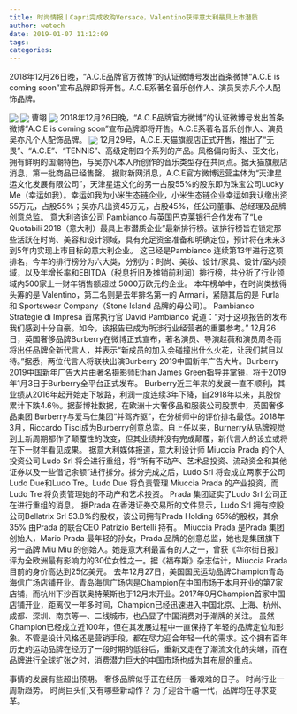 ```yaml
---
title: 时尚情报丨Capri完成收购Versace，Valentino获评意大利最具上市潜质
author: wetech
date: 2019-01-07 11:12:09
tags: 
categories: 
---
```

2018年12月26日晚，“A.C.E品牌官方微博”的认证微博号发出首条微博“A.C.E is coming soon”宣布品牌即将开售。A.C.E系著名音乐创作人、演员吴亦凡个人配饰品牌。
<!-- more -->
<img align="center" border="0" src="https://imgcdn.yicai.com/uppics/images/2019/01/f125054a26d3fb78ac4524ad65998aee.jpg" />
<img align="center" border="0" src="https://imgcdn.yicai.com/uppics/images/2019/01/77ae99045cb1f65511effeb50c90f803.jpg" />
曹翊
<img align="center" border="0" src="https://imgcdn.yicai.com/uppics/images/2019/01/c3294a0ed7e62b1be05c7f78dee5ac8a.jpg" />
2018年12月26日晚，“A.C.E品牌官方微博”的认证微博号发出首条微博“A.C.E is coming soon”宣布品牌即将开售。A.C.E系著名音乐创作人、演员吴亦凡个人配饰品牌。
<img align="center" border="0" src="https://imgcdn.yicai.com/uppics/images/2019/01/932189da91a0df036c5e8ea42fb23a8c.jpg" />
12月29号，A.C.E.天猫旗舰店正式开售，推出了“无畏”、“A.C.E”、“TENNIS”、高级定制四个系列的产品。风格偏向街头、亚文化，拥有鲜明的国潮特色，与吴亦凡本人所创作的音乐类型存在共同点。据天猫旗舰店消息，第一批商品已经售罄。
据财新网消息，A.C.E官方微博运营主体为“天津星运文化发展有限公司”，天津星运文化的另一占股55%的股东即为珠宝公司Lucky Me（幸运如我）。幸运如我为小米生态链企业，小米生态链企业幸运如我认缴出资55万元，占股55%；吴亦凡出资45万元，占股45%，任公司董事、总经理及品牌创意总监。
意大利咨询公司 Pambianco 与英国巴克莱银行合作发布了“Le Quotabili 2018（意大利）最具上市潜质企业”最新排行榜。该排行榜旨在锁定那些活跃在时尚、美容和设计领域，具有充足资金准备和明确定位，预计将在未来3到5年内实现上市目标的意大利企业。
这已经是Pambianco 连续第13年进行这项排名，今年的排行榜分为六大类，分别为：时尚、美妆、设计/家具、设计/室内领域，以及年增长率和EBITDA（税息折旧及摊销前利润）排行榜，共分析了行业领域内500家上一财年销售额超过 5000万欧元的企业。
本年榜单中，在时尚类拔得头筹的是 Valentino，第二名则是去年排名第一的 Armani，紧随其后的是 Furla 和 Sportswear Company（Stone Island 品牌的母公司）。
Pambianco Strategie di Impresa 首席执行官 David Pambianco 说道：“对于这项报告的发布我们感到十分自豪。如今，该报告已成为所涉行业经营者的重要参考。”
12月26日，英国奢侈品牌Burberry在微博正式宣布，著名演员、导演赵薇和演员周冬雨将出任品牌全新代言人，并表示“新成员的加入会碰撞出什么火花，让我们拭目以待。”据悉，两位代言人将联袂出演Burberry 2019中国新年广告大片。Burberry 2019中国新年广告大片由著名摄影师Ethan James Green指导并掌镜，将于2019年1月3日于Burberry全平台正式发布。
Burberry近三年来的发展一直不顺利，其业绩从2016年起开始走下坡路，利润一度连续3年下降，自2918年以来，其股价累计下跌4.6％。据彭博社数据，在欧洲十大奢侈品和服装公司股票中，英国奢侈品集团 Burberry与爱马仕集团“并驾齐驱”，在分析师中的评价排名最低。2018年3月，Riccardo Tisci成为Burberry创意总监。自上任以来，Burnerry从品牌视觉到上新周期都作了颠覆性的改变，但其业绩并没有完成颠覆，新代言人的设立或将在下一财年看见成果。
据意大利媒体报道，意大利设计师 Miuccia Prada 的个人投资公司 Ludo Srl 将会进行重组，将“所有不动产、艺术品投资、流动资金和其他证券以及一些借记余额”进行拆分。拆分完成之后，Ludo Srl 将会成立两家子公司 Ludo Due和Ludo Tre。Ludo Due 将负责管理 Miuccia Prada 的产业投资，而 Ludo Tre 将负责管理她的不动产和艺术投资。
Prada 集团证实了Ludo Srl 公司正在进行重组的消息。
据Prada 在香港证券交易所的文件显示，Ludo Srl 拥有控股公司Bellatrix Srl 53.8%的股权，该公司拥有Prada Holding 65%的股权，其余35% 由Prada 的联合CEO Patrizio Bertelli 持有。
Miuccia Prada 是Prada 集团创始人，Mario Prada 最年轻的孙女，Prada 品牌的创意总监，她也是集团旗下另一品牌 Miu Miu 的创始人。她是意大利最富有的人之一，曾获《华尔街日报》评为全欧洲最有影响力的30位女性之一。据《福布斯》杂志估计，Miuccia Prada目前的身价高达到25亿美元。
去年12月27日，美国国民运动品牌Champion青岛海信广场店铺开业。青岛海信广场店是Champion在中国市场于本月开业的第7家店铺，而杭州下沙百联奥特莱斯也于12月末开业。2017年9月Champion首家中国店铺开业，距离仅一年多时间，Champion已经迅速进入中国北京、上海、杭州、成都、深圳、南京等一、二线城市。也凸显了中国消费对于潮牌的关注。
虽然Champion已经成立近100年，但在其发展过程中一直保持了年轻的品牌定位和形象。不管是设计风格还是营销手段，都在尽力迎合年轻一代的需求。这个拥有百年历史的运动品牌在经历了一段时期的低谷后，重新又走在了潮流文化的尖端，而在品牌进行全球扩张之时，消费潜力巨大的中国市场也成为其布局的重点。
 
 
事情的发展有些超出预期。
奢侈品牌似乎正在经历一番艰难的日子。
时尚行业一周新趋势。
时尚巨头们又有哪些新动作？
为了迎合千禧一代，品牌均在寻求变革。

